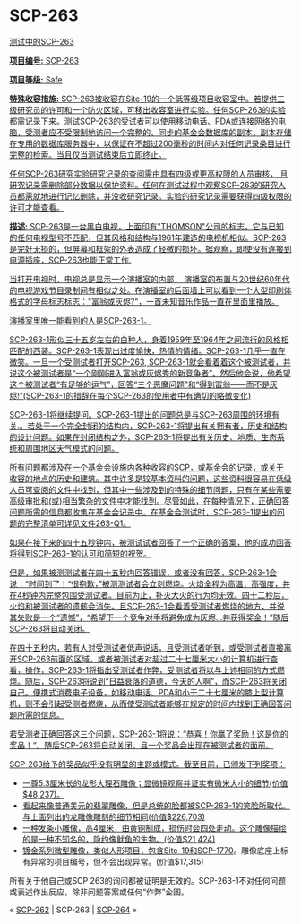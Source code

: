 # SCP-263
                        


<a shape='rect' href='/local--files/scp-263/SCP-263.png' target='_blank' />

测试中的SCP-263



**项目编号:**  SCP-263

**项目等级:**  Safe

**特殊收容措施:**  SCP-263被收容在Site-19的一个低等级项目收容室中。若提供三级研究员的许可和一个防火区域，可移出收容室进行实验。任何SCP-263的实验都需记录下来。测试SCP-263的受试者可以使用移动电话、PDA或连接网络的电脑，受测者应不受限制地访问一个完整的、同步的基金会数据库的副本，副本存储在专用的数据库服务器中，以保证在不超过200毫秒的时间内对任何记录条目进行完整的检索。当且仅当测试结束后立即终止。

任何SCP-263研究实验研究记录的查阅需由具有四级或更高权限的人员审核， 且研究记录需删除部分数据以保护资料。任何在测试过程中观察SCP-263的研究人员都需就地进行记忆删除，并没收研究记录。实验的研究记录需要获得四级权限的许可才能查看。

**描述:**  SCP-263是一台黑白电视，上面印有"THOMSON"公司的标志。它与已知的任何电视型号不匹配，但其风格和结构与1961年建造的电视机相似。SCP-263是完好无损的，但屏幕和框架的外表造成了轻微的损坏。据观察，即使没有连接到电源插座，SCP-263也能正常工作.

当打开电视时，电视总是显示一个演播室的内部， 演播室的布置与20世纪60年代的电视游戏节目录制间有相似之处。在演播室的后面墙上可以看到一个大型印刷体格式的字母标志标志："富翁或灰烬?"，一首未知音乐作品一直在里面里播放。

演播室里唯一能看到的人是SCP-263-1。

SCP-263-1形似三十五岁左右的白种人，身着1959年至1964年之间流行的风格相匹配的西装。SCP-263-1表现出过度愉快，热情的情绪。SCP-263-1几乎一直在微笑。一旦一个受测试者打开SCP-263, SCP-263-1就会看着着这个被测试者，并说这个被测试者是“一个刚刚进入富翁或灰烬秀的新竞争者”。然后他会说，他希望这个被测试者“有足够的运气”，回答“三个恶魔问题”和“得到富翁——而不是灰烬!”(SCP-263-1的措辞在每个SCP-263的使用者中有确切的略微变化)

SCP-263-1将继续提问。SCP-263-1提出的问题总是与SCP-263周围的环境有关.。若处于一个完全封闭的结构内，SCP-263-1将提出有关拥有者，历史和结构的设计问题。如果在封闭结构之外，SCP-263-1将提出有关历史、地质、生态系统和周围地区天气模式的问题。

所有问题都涉及在一个基金会设施内各种收容的SCP，或基金会的记录，或关于收容的地点的历史和建筑。其中许多是较基本资料的问题，这些资料很容易在低级人员可查阅的文件中找到，但其中一些涉及到的特殊的细节问题，只有在某些需要高级审批和(或)相当繁杂的文件中才能找到。尽管如此，在每种情况下，正确回答问题所需的信息都收集在基金会记录中。在基金会测试时，SCP-263-1提出的问题的完整清单可详见文件263-Q1。

如果在接下来的四十五秒钟内，被测试试者回答了一个正确的答案，他的成功回答将得到SCP-263-1的认可和简短的祝贺。

但是，如果被测测试者在四十五秒内回答错误，或者没有回答，SCP-263-1会说：“时间到了！“很抱歉，”被测测试者会立刻燃烧。火焰全程为高温，高强度，并在4秒钟内完整包围受测试者。目前为止，扑灭大火的行为均无效。四十二秒后，火焰和被测试者的遗骸会消失。且SCP-263-1会看着受测试者燃烧的地方，并说其失败是一个“遗憾”，“希望下一个竞争对手将避免成为灰烬…并获得奖金！”随后SCP-263将自动关闭。

在四十五秒内，若有人对受测试者低声说话，且受测试者听到，或受测试者直接离开SCP-263前面的区域，或者被测试者对超过二十七厘米大小的计算机进行查看，操作，SCP-263-1将指出受测试者作弊，受测试者将以与上述相同的方式燃烧。随后，SCP-263将说到“日益衰落的道德，今天的人啊”，而SCP-263将关闭自己。便携式消费电子设备，如移动电话、PDA和小于二十七厘米的膝上型计算机，则不会引起受测者燃烧，从而使受测试者能够在规定的时间内找到正确回答问题所需的信息。

若受测者正确回答这三个问题，SCP-263-1将说：“恭喜！你赢了奖励！这是你的奖品！“。随后SCP-263将自动关闭，且一个奖品会出现在被测试者的面前。

SCP-263给予的奖品似乎没有明显的主题或模式。截至目前，已颁发下列奖项：

- 一尊5.3厘米长的龙形大理石雕像；显微镜观察并证实有微米大小的细节(价值$48,237)。
- 看起来像普通美元的翡翠雕像，但是总统的脸都被SCP-263-1的笑脸所取代。与上面列出的龙雕像雕刻的细节相同(价值$226,703)
- 一种发条小雕像，高4厘米，由黄铜制成，损伤时会四处走动。这个雕像描绘的是一种不知名的，隐约像鱿鱼的生物。(价值$21,424)
- 镀金系列微型雕像，类似人形项目，包含Site-19和[SCP-1770](/scp-1770)。雕像底座上标有异常的项目编号，但不会出现异常。(价值$17,315)

所有关于他自己或SCP 263的询问都被证明是无效的。SCP-263-1不对任何问题或表述作出反应，除非问题答案或任何“作弊”企图。



« [SCP-262](/scp-262) | SCP-263 | [SCP-264](/scp-264) »





                    